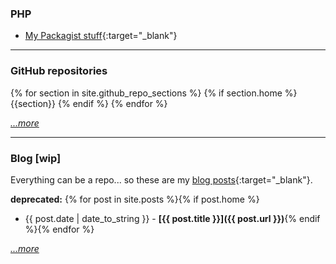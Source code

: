 ### PHP

- [My Packagist stuff](https://packagist.org/packages/dansan/){:target="_blank"}

---

### GitHub repositories

{% for section in site.github_repo_sections %}
{% if section.home %}
{{section}}
{% endif %}
{% endfor %}

*[...more](/github/index.md)*

---

### Blog [wip]

Everything can be a repo... so these are my [blog posts](https://github.com/danielsan80?utf8=%E2%9C%93&tab=repositories&q=topic%3Apost){:target="_blank"}.

**deprecated:**
{% for post in site.posts %}{% if post.home %}
- {{ post.date | date_to_string }} - **[{{ post.title }}]({{ post.url }})**{% endif %}{% endfor %}

*[...more](/blog/index.md)*

